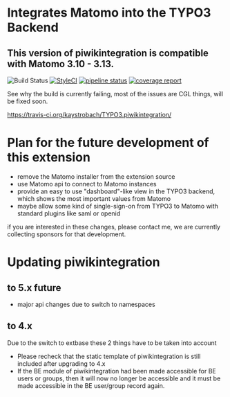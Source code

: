 # Integrates Matomo into the TYPO3 Backend

## This version of piwikintegration is compatible with Matomo 3.10 - 3.13.

![Build Status](https://travis-ci.org/kaystrobach/TYPO3.piwikintegration.svg)
[![StyleCI](https://styleci.io/repos/8537360/shield?branch=master)](https://styleci.io/repos/8537360)
[![pipeline status](https://gitlab.com/kaystrobach/TYPO3.piwikintegration/badges/master/pipeline.svg)](https://gitlab.com/kaystrobach/TYPO3.piwikintegration/commits/master)
[![coverage report](https://gitlab.com/kaystrobach/TYPO3.piwikintegration/badges/master/coverage.svg)](https://gitlab.com/kaystrobach/TYPO3.piwikintegration/commits/master)

See why the build is currently failing, most of the issues are CGL things, will be fixed soon.

https://travis-ci.org/kaystrobach/TYPO3.piwikintegration/

# Plan for the future development of this extension

* remove the Matomo installer from the extension source
* use Matomo api to connect to Matomo instances 
* provide an easy to use "dashboard"-like view in the TYPO3 backend, which shows the most important values from Matomo
* maybe allow some kind of single-sign-on from TYPO3 to Matomo with standard plugins like saml or openid

if you are interested in these changes, please contact me, we are currently collecting sponsors for that development.

# Updating piwikintegration

## to 5.x future

* major api changes due to switch to namespaces

## to 4.x

Due to the switch to extbase these 2 things have to be taken into account

* Please recheck that the static template of piwikintegration is still included after upgrading to 4.x
* If the BE module of piwikintegration had been made accessible for BE users or groups, then it will now no longer be accessible and it must be made accessible in the BE user/group record again. 
